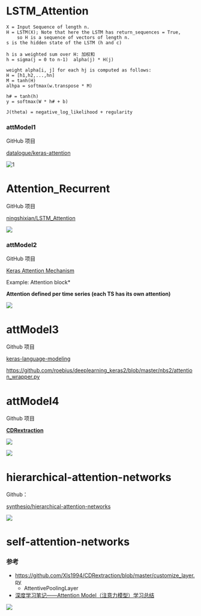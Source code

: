 # LSTM_Attention

    X = Input Sequence of length n.
    H = LSTM(X); Note that here the LSTM has return_sequences = True,
        so H is a sequence of vectors of length n.
    s is the hidden state of the LSTM (h and c)
    
    h is a weighted sum over H: 加权和
    h = sigma(j = 0 to n-1)  alpha(j) * H(j)
    
    weight alpha[i, j] for each hj is computed as follows:
    H = [h1,h2,...,hn]
    M = tanh(H)
    alhpa = softmax(w.transpose * M)
    
    h# = tanh(h)
    y = softmax(W * h# + b)
    
    J(theta) = negative_log_likelihood + regularity


### attModel1

GitHub 项目

[datalogue/keras-attention](https://github.com/datalogue/keras-attention/blob/master/models/custom_recurrents.py)

![1](attModel1/1.png)

# Attention_Recurrent

GitHub 项目

[ningshixian/LSTM_Attention](https://github.com/ningshixian/LSTM_Attention)



![](attModel1-Residual(error)/resAtt.png)



### attModel2

GitHub 项目

[Keras Attention Mechanism](https://github.com/philipperemy/keras-attention-mechanism)



Example: Attention block*

**Attention defined per time series (each TS has its own attention)**

![](attModel2/attention.png)

# attModel3

Github 项目

[keras-language-modeling](https://github.com/codekansas/keras-language-modeling/blob/master/keras_models.py)

https://github.com/roebius/deeplearning_keras2/blob/master/nbs2/attention_wrapper.py



# attModel4

Github 项目

[**CDRextraction**](https://github.com/Xls1994/CDRextraction/blob/master/customize_layer.py)

![](attModel4_yyl/NAM.png)

![](attModel4_yyl/formula.png)



# hierarchical-attention-networks

Github：

[synthesio/hierarchical-attention-networks](https://github.com/synthesio/hierarchical-attention-networks)



![](hierarchical-attention_synthesio/1.png)



# self-attention-networks

### 参考

- https://github.com/Xls1994/CDRextraction/blob/master/customize_layer.py
  - AttentivePoolingLayer
- [深度学习笔记——Attention Model（注意力模型）学习总结](https://blog.csdn.net/mpk_no1/article/details/72862348)

![](self-attention/self.png)